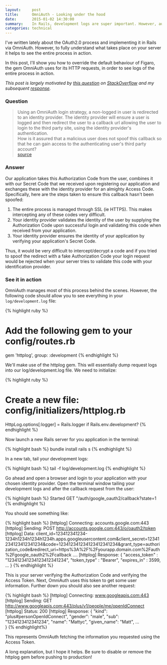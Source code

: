 ```yaml
---
layout:     post
title:      OmniAuth - Looking under the hood
date:       2015-01-02 14:30:00
summary:    In Rails, development logs are super important. However, authenticating a user via an external identification provider requires your server to send and receive HTTP requests that are not typically expressed in your log files. This post demonstrates how to log OmniAuth's request cycle to see the whole process in action.
categories: technical
---
```


I've written lately about the OAuth2.0 process and implementing it in Rails via OmniAuth. However, to fully understand what takes place on your server it helps to see the entire process in action.

In this post, I'll show you how to override the default behaviour of Figaro, the gem OmniAuth uses for its HTTP requests, in order to see logs of the entire process in action. 

*This post is largely motivated by [this question](https://stackoverflow.com/questions/11489397/what-mechanism-do-omniauth-provide-to-ensure-a-secure-login/) on [StackOverflow](http://www.stackoverflow.com) and my subsequent [response](http://stackoverflow.com/a/27747318/1038034).*

### Question

> Using an OmniAuth login strategy, a non-logged in user is redirected to an identity provider. The identity provider will ensure a user is logged and then redirect the user to a callback url allowing the user to login to the third party site, using the identity provider's authentication.  
> How is it assured that a malicious user does not spoof this callback so that he can gain access to the authenticating user's third party account?  
[source](https://stackoverflow.com/questions/11489397/what-mechanism-do-omniauth-provide-to-ensure-a-secure-login/)

### Answer

Our application takes this Authorization Code from the user, combines it with our Secret Code that we received upon registering our application and exchanges these with the identity provider for an almighty Access Code. Specifically, here are the steps taken to ensure this callback hasn't been spoofed:

  1. The entire process is managed through SSL (ie HTTPS). This makes intercepting any of these codes very difficult. 
  2. Your identity provider validates the identity of the user by supplying the Authorization Code upon successful login and validating this code when received from your application. 
  3. Your identity provider ensures the identity of your application by verifying your application's Secret Code.

Thus, it would be very difficult to intercept/decrypt a code and if you tried to spoof the redirect with a fake Authorization Code your login request would be rejected when your server tries to validate this code with your identification provider. 

### See it in action

OmniAuth manages most of this process behind the scenes. However, the following code should allow you to see everything in your `log/development.log` file:

{% highlight ruby %}
# Add the following gem to your config/routes.rb
gem 'httplog', group: :development
{% endhighlight %}

We'll make use of the httplog gem. This will essentially dump request logs into our log/development.log file. We need to initialize:

{% highlight ruby %}
# Create a new file: config/initializers/httplog.rb
HttpLog.options[:logger] = Rails.logger if Rails.env.development?
{% endhighlight %}

Now launch a new Rails server for you application in the terminal:

{% highlight bash %}
bundle install
rails s
{% endhighlight %}

In a new tab, tail your development logs:

{% highlight bash %}
tail -f log/development.log
{% endhighlight %}

Go ahead and open a browser and login to your application with your chosen identity provider. Open the terminal window tailing your development logs and after the callback request from the user: 

{% highlight bash %}
Started GET "/auth/google_oauth2/callback?state=1 
{% endhighlight %}

You should see something like:

{% highlight bash %}
[httplog] Connecting: accounts.google.com:443
[httplog] Sending: POST http://accounts.google.com:443/o/oauth2/token
[httplog] Data: client_id=123412341234-1234h1234h1234h1234h.apps.googleusercontent.com&client_secret=12341234123412341234&code=123412341234123412341234&grant_type=authorization_code&redirect_uri=https%3A%2F%2Fyourapp.domain.com%2Fauth%2Fgoogle_oauth2%2Fcallback
....
[httplog] Response:
{
  "access_token" : "123412341234123412341234",
  "token_type" : "Bearer",
  "expires_in" : 3599,
  ...
}
{% endhighlight %}


This is your server verifying the Authorization Code and verifying the Access Token. Next, OmniAuth uses this token to get some user information. Further down you should also see another request:

{% highlight bash %}
[httplog] Connecting: www.googleapis.com:443
[httplog] Sending: GET http://www.googleapis.com:443/plus/v1/people/me/openIdConnect
[httplog] Status: 200
[httplog] Response:
{
  "kind": "plus#personOpenIdConnect",
  "gender": "male",
  "sub": "1234123412341234",
  "name": "Mattyc",
  "given_name": "Matt",
  ...  
}
{% endhighlight%}

This represents OmniAuth fetching the information you requested using the Access Token.

A long explanation, but I hope it helps. Be sure to disable or remove the httplog gem before pushing to production!
